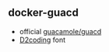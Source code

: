 ## docker-guacd

- official [guacamole/guacd](https://hub.docker.com/r/guacamole/guacd/)
- [D2coding](https://github.com/naver/d2codingfont) font
